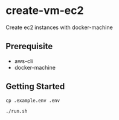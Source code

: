 # create-vm-ec2

Create ec2 instances with docker-machine

## Prerequisite

- aws-cli
- docker-machine

## Getting Started

```
cp .example.env .env

./run.sh
```
